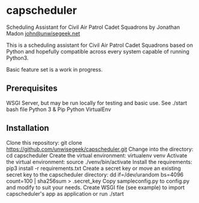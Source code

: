 # capscheduler
Scheduling Assistant for Civil Air Patrol Cadet Squadrons by Jonathan Madon <john@unwisegeek.net>

This is a scheduling assistant for Civil Air Patrol Cadet Squadrons based on Python and hopefully compatible across every system capable of running Python3.

Basic feature set is a work in progress.

Prerequisites
-------------

WSGI Server, but may be run locally for testing and basic use. See ./start bash file
Python 3 & Pip
Python VirtualEnv

Installation
------------

Clone this repository: git clone https://github.com/unwisegeek/capscheduler.git
Change into the directory: cd capscheduler
Create the virtual environment: virtualenv venv
Activate the virtual environment: source ./venv/bin/activate
Install the requirements: pip3 install -r requirements.txt
Create a secret key or move an existing secret key to the capscheduler directory: dd if=/dev/urandom bs=4096 count=100 | sha256sum > .secret_key
Copy sampleconfig.py to config.py and modify to suit your needs.
Create WSGI file (see example) to import capscheduler's app as application or run ./start